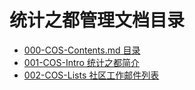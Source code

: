 # 统计之都管理文档目录

* [000-COS-Contents.md 目录](https://github.com/cosname/admin/blob/master/000-COS-Contents.md)
* [001-COS-Intro 统计之都简介](https://github.com/cosname/admin/blob/master/001-COS-Intro.md)
* [002-COS-Lists 社区工作邮件列表](https://github.com/cosname/admin/blob/master/002-COS-Lists.md)
